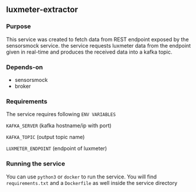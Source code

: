 ## luxmeter-extractor

### Purpose
This service was created to fetch data from REST endpoint exposed by the sensorsmock service. the service requests luxmeter data from the endpoint given in real-time and produces the received data into a kafka topic.

### Depends-on
* sensorsmock
* broker

### Requirements
The service requires following `ENV VARIABLES`

`KAFKA_SERVER` (kafka hostname/ip with port)

`KAFKA_TOPIC` (output topic name)

`LUXMETER_ENDPOINT` (endpoint of luxmeter)

### Running the service
You can use `python3` or `docker` to run the service. You will find `requirements.txt` and a `Dockerfile` as well inside the service directory
